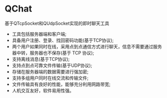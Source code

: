# QChat

基于QTcpSocket和QUdpSocket实现的即时聊天工具

* 工具包括服务器端和客户端;
* 具备用户注册、登录、找回密码功能(基于TCP协议);
* 两个用户如果同时在线，采用点到点通信方式进行聊天，信息不需要通过服务器中转，服务器也不保存(基于 TCP 协议);
* 支持离线消息(基于TCP协议);
* 支持点到点可靠文件传输(基于UDP协议);
* 存储在服务器端的数据需要进行强加密;
* 支持多组用户同时在线交流和传输文件;
* 文件传输具有良好的性能，能够充分利用网路带宽;
* 人机交互友好，软件易用性强。